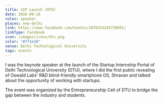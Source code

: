 ```yaml
---
title: SIP Launch (DTU)
date: 2016-09-16
roles: speaker
places: new-delhi
link: https://www.facebook.com/events/1878224245738991/
linkType: Facebook
icon: /images/icons/dtu.png
color: "#771e18"
venue: Delhi Technological University
tags: events
---
```


I was the keynote speaker at the launch of the Startup Internship Portal of Delhi Technological University (DTU), where I did the first public revealing of Oswald Labs' R&D blind-friendly smartphone OS, Shravan and talked about the opportunity of working with startups.

<!--more-->

The event was organized by the Entrepreneurship Cell of DTU to bridge the gap between the industry and students.
